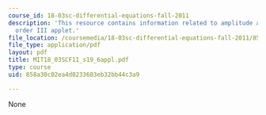 ```yaml
---
course_id: 18-03sc-differential-equations-fall-2011
description: 'This resource contains information related to amplitude and phase: second
  order III applet.'
file_location: /coursemedia/18-03sc-differential-equations-fall-2011/858a30c02ea4d0233603eb32bb44c3a9_MIT18_03SCF11_s19_6appl.pdf
file_type: application/pdf
layout: pdf
title: MIT18_03SCF11_s19_6appl.pdf
type: course
uid: 858a30c02ea4d0233603eb32bb44c3a9

---
```

None